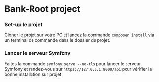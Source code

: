 # Bank-Root project

### Set-up le projet

Cloner le projet sur votre PC et lancez la commande ` composer install ` via un terminal de commande dans le dossier du projet. 

### Lancer le serveur Symfony

Faites la commande `symfony serve --no-tls` pour lancer le serveur Symfony et rendez-vous sur ` https://127.0.0.1:8000/api ` pour vérifier la bonne installation sur projet
